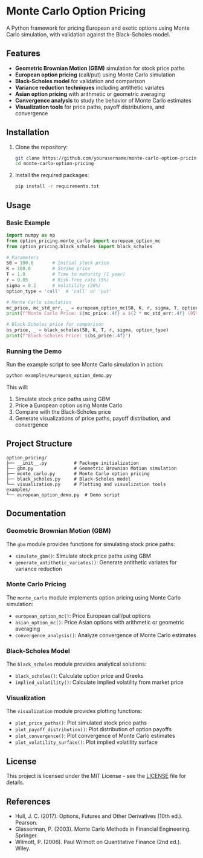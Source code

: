 # Monte Carlo Option Pricing

A Python framework for pricing European and exotic options using Monte Carlo simulation, with validation against the Black-Scholes model.

## Features

- **Geometric Brownian Motion (GBM)** simulation for stock price paths
- **European option pricing** (call/put) using Monte Carlo simulation
- **Black-Scholes model** for validation and comparison
- **Variance reduction techniques** including antithetic variates
- **Asian option pricing** with arithmetic or geometric averaging
- **Convergence analysis** to study the behavior of Monte Carlo estimates
- **Visualization tools** for price paths, payoff distributions, and convergence

## Installation

1. Clone the repository:
   ```bash
   git clone https://github.com/yourusername/monte-carlo-option-pricing.git
   cd monte-carlo-option-pricing
   ```

2. Install the required packages:
   ```bash
   pip install -r requirements.txt
   ```

## Usage

### Basic Example

```python
import numpy as np
from option_pricing.monte_carlo import european_option_mc
from option_pricing.black_scholes import black_scholes

# Parameters
S0 = 100.0       # Initial stock price
K = 100.0        # Strike price
T = 1.0          # Time to maturity (1 year)
r = 0.05         # Risk-free rate (5%)
sigma = 0.2      # Volatility (20%)
option_type = 'call'  # 'call' or 'put'

# Monte Carlo simulation
mc_price, mc_std_err, _ = european_option_mc(S0, K, r, sigma, T, option_type)
print(f"Monte Carlo Price: ${mc_price:.4f} ± ${2 * mc_std_err:.4f} (95% CI)")

# Black-Scholes price for comparison
bs_price, _ = black_scholes(S0, K, T, r, sigma, option_type)
print(f"Black-Scholes Price: ${bs_price:.4f}")
```

### Running the Demo

Run the example script to see Monte Carlo simulation in action:

```bash
python examples/european_option_demo.py
```

This will:
1. Simulate stock price paths using GBM
2. Price a European option using Monte Carlo
3. Compare with the Black-Scholes price
4. Generate visualizations of price paths, payoff distribution, and convergence

## Project Structure

```
option_pricing/
├── __init__.py          # Package initialization
├── gbm.py               # Geometric Brownian Motion simulation
├── monte_carlo.py       # Monte Carlo option pricing
├── black_scholes.py     # Black-Scholes model
└── visualization.py     # Plotting and visualization tools
examples/
└── european_option_demo.py  # Demo script
```

## Documentation

### Geometric Brownian Motion (GBM)

The `gbm` module provides functions for simulating stock price paths:

- `simulate_gbm()`: Simulate stock price paths using GBM
- `generate_antithetic_variates()`: Generate antithetic variates for variance reduction

### Monte Carlo Pricing

The `monte_carlo` module implements option pricing using Monte Carlo simulation:

- `european_option_mc()`: Price European call/put options
- `asian_option_mc()`: Price Asian options with arithmetic or geometric averaging
- `convergence_analysis()`: Analyze convergence of Monte Carlo estimates

### Black-Scholes Model

The `black_scholes` module provides analytical solutions:

- `black_scholes()`: Calculate option price and Greeks
- `implied_volatility()`: Calculate implied volatility from market price

### Visualization

The `visualization` module provides plotting functions:

- `plot_price_paths()`: Plot simulated stock price paths
- `plot_payoff_distribution()`: Plot distribution of option payoffs
- `plot_convergence()`: Plot convergence of Monte Carlo estimates
- `plot_volatility_surface()`: Plot implied volatility surface

## License

This project is licensed under the MIT License - see the [LICENSE](LICENSE) file for details.

## References

- Hull, J. C. (2017). Options, Futures and Other Derivatives (10th ed.). Pearson.
- Glasserman, P. (2003). Monte Carlo Methods in Financial Engineering. Springer.
- Wilmott, P. (2006). Paul Wilmott on Quantitative Finance (2nd ed.). Wiley.
